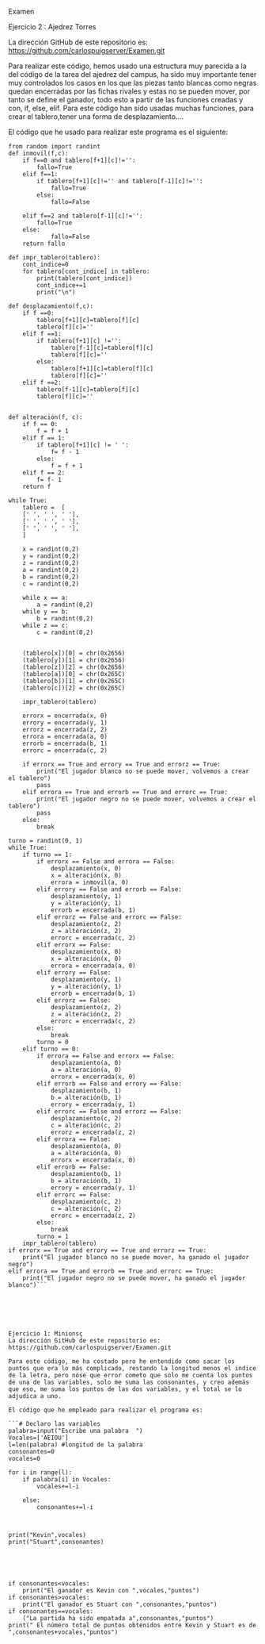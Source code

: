 Examen

Ejercicio 2 : Ajedrez Torres

La dirección GitHub de este repositorio es: https://github.com/carlospuigserver/Examen.git

Para realizar este código, hemos usado una estructura muy parecida a la del código de la tarea del ajedrez del campus, ha sido muy importante tener muy controlados los casos en los que las piezas tanto blancas como negras quedan encerradas por las fichas rivales y estas no se pueden mover, por tanto se define el ganador, todo esto a partir de las funciones creadas y con, if, else, elif.
Para este código han sido usadas muchas funciones, para crear el tablero,tener una forma de desplazamiento....


El código que he usado para realizar este programa es el siguiente:
```
from random import randint
def inmovil(f,c):
    if f==0 and tablero[f+1][c]!='':
        fallo=True
    elif f==1:
        if tablero[f+1][c]!='' and tablero[f-1][c]!='':
            fallo=True
        else:
            fallo=False
       
    elif f==2 and tablero[f-1][c]!='':
        fallo=True
    else:
            fallo=False
    return fallo   

def impr_tablero(tablero):
    cont_indice=0
    for tablero[cont_indice] in tablero:
        print(tablero[cont_indice])
        cont_indice+=1
        print("\n")

def desplazamiento(f,c):
    if f ==0:
        tablero[f+1][c]=tablero[f][c]
        tablero[f][c]=''
    elif f ==1:
        if tablero[f+1][c] !='':
            tablero[f-1][c]=tablero[f][c]
            tablero[f][c]=''
        else:
            tablero[f+1][c]=tablero[f][c]
            tablero[f][c]=''
    elif f ==2:
        tablero[f-1][c]=tablero[f][c]
        tablero[f][c]=''

           
def alteración(f, c):
    if f == 0:
        f = f + 1
    elif f == 1:
        if tablero[f+1][c] != ' ':
            f= f - 1
        else:
            f = f + 1
    elif f == 2:
        f= f- 1
    return f
    
while True:
    tablero =  [
    [' ', ' ', ' '], 
    [' ', ' ', ' '],
    [' ', ' ', ' '], 
    ]

    x = randint(0,2)
    y = randint(0,2)
    z = randint(0,2)
    a = randint(0,2)
    b = randint(0,2)
    c = randint(0,2)

    while x == a:
        a = randint(0,2)
    while y == b:
        b = randint(0,2)
    while z == c:
        c = randint(0,2)

    
    (tablero[x])[0] = chr(0x2656)
    (tablero[y])[1] = chr(0x2656)
    (tablero[z])[2] = chr(0x2656)
    (tablero[a])[0] = chr(0x265C)
    (tablero[b])[1] = chr(0x265C)
    (tablero[c])[2] = chr(0x265C)

    impr_tablero(tablero)

    errorx = encerrada(x, 0)
    errory = encerrada(y, 1)
    errorz = encerrada(z, 2)
    errora = encerrada(a, 0)
    errorb = encerrada(b, 1)
    errorc = encerrada(c, 2)

    if errorx == True and errory == True and errorz == True:
        print("El jugador blanco no se puede mover, volvemos a crear el tablero")
        pass
    elif errora == True and errorb == True and errorc == True:
        print("El jugador negro no se puede mover, volvemos a crear el tablero")
        pass
    else:
        break

turno = randint(0, 1)
while True:
    if turno == 1:
        if errorx == False and errora == False:
            desplazamiento(x, 0)
            x = alteración(x, 0)
            errora = inmovil(a, 0)
        elif errory == False and errorb == False:
            desplazamiento(y, 1)
            y = alteración(y, 1)
            errorb = encerrada(b, 1)
        elif errorz == False and errorc == False:
            desplazamiento(z, 2)
            z = alteración(z, 2)
            errorc = encerrada(c, 2)
        elif errorx == False:
            desplazamiento(x, 0)
            x = alteración(x, 0)
            errora = encerrada(a, 0)
        elif errory == False:
            desplazamiento(y, 1)
            y = alteración(y, 1)
            errorb = encerrada(b, 1)
        elif errorz == False:
            desplazamiento(z, 2)
            z = alteración(z, 2)
            errorc = encerrada(c, 2)
        else:
            break
        turno = 0
    elif turno == 0:
        if errora == False and errorx == False:
            desplazamiento(a, 0)
            a = alteración(a, 0)
            errorx = encerrada(x, 0)
        elif errorb == False and errory == False:
            desplazamiento(b, 1)
            b = alteración(b, 1)
            errory = encerrada(y, 1)
        elif errorc == False and errorz == False:
            desplazamiento(c, 2)
            c = alteración(c, 2)
            errorz = encerrada(z, 2)
        elif errora == False:
            desplazamiento(a, 0)
            a = alteración(a, 0)
            errorx = encerrada(x, 0)
        elif errorb == False:
            desplazamiento(b, 1)
            b = alteración(b, 1)
            errory = encerrada(y, 1)
        elif errorc == False:
            desplazamiento(c, 2)
            c = alteración(c, 2)
            errorc = encerrada(z, 2)
        else:
            break
        turno = 1
    impr_tablero(tablero)
if errorx == True and errory == True and errorz == True:
    print("El jugador blanco no se puede mover, ha ganado el jugador negro")
elif errora == True and errorb == True and errorc == True:
    print("El jugador negro no se puede mover, ha ganado el jugador blanco")```






Ejercicio 1: Minionsç
La dirección GitHub de este repositorio es: https://github.com/carlospuigserver/Examen.git

Para este código, me ha costado pero he entendido como sacar los puntos que era lo más complicado, restando la longitud menos el indice de la letra, pero nose que error cometo que solo me cuenta los puntos de una de las variables, solo me suma las consonantes, y creo además que eso, me suma los puntos de las dos variables, y el total se lo adjudica a uno.

El código que he empleado para realizar el programa es:

```# Declaro las variables
palabra=input("Escribe una palabra  ")
Vocales=['AEIOU']
l=len(palabra) #longitud de la palabra
consonantes=0
vocales=0

for i in range(l):
    if palabra[i] in Vocales:
        vocales+=l-i
        
    else:
        consonantes+=l-i
        


print("Kevin",vocales)
print("Stuart",consonantes)





if consonantes<vocales:
    print("El ganador es Kevin con ",vocales,"puntos")
if consonantes>vocales:
    print("El ganador es Stuart con ",consonantes,"puntos")
if consonantes==vocales:
    ("La partida ha sido empatada a",consonantes,"puntos")
print(" El número total de puntos obtenidos entre Kevin y Stuart es de ",consonantes+vocales,"puntos")


